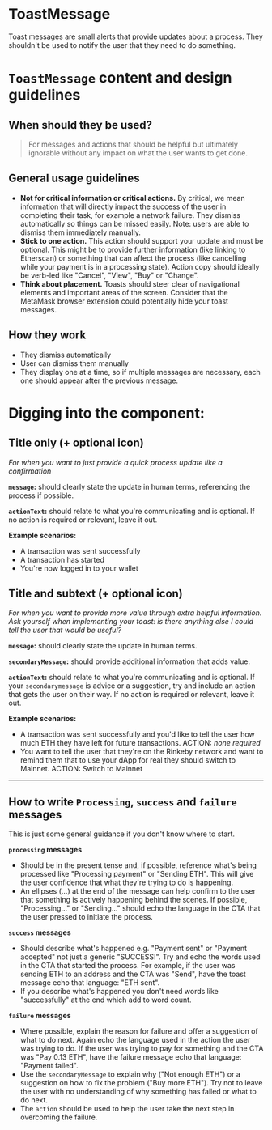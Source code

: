 # ToastMessage
Toast messages are small alerts that provide updates about a process. They shouldn't be used to notify the user that they need to do something. 

<!-- STORY -->

# `ToastMessage` content and design guidelines

## **When should they be used?**

> For messages and actions that should be helpful but ultimately ignorable without any impact on what the user wants to get done.

## General usage guidelines

- **Not for critical information or critical actions.** By critical, we mean information that will directly impact the success of the user in completing their task, for example a network failure. They dismiss automatically so things can be missed easily. Note: users are able to dismiss them immediately manually.
- **Stick to one action.** This action should support your update and must be optional. This might be to provide further information (like linking to Etherscan) or something that can affect the process (like cancelling while your payment is in a processing state). Action copy should ideally be verb-led like "Cancel", "View", "Buy" or "Change".
- **Think about placement.** Toasts should steer clear of navigational elements and important areas of the screen. Consider that the MetaMask browser extension could potentially hide your toast messages.

## How they work

- They dismiss automatically
- User can dismiss them manually
- They display one at a time, so if multiple messages are necessary, each one should appear after the previous message.

# Digging into the component:

## Title only (+ optional icon)

*For when you want to just provide a quick process update like a confirmation*

**`message`:** should clearly state the update in human terms, referencing the process if possible.

**`actionText`:** should relate to what you're communicating and is optional. If no action is required or relevant, leave it out.

**Example scenarios:**

- A transaction was sent successfully
- A transaction has started
- You're now logged in to your wallet

## Title and subtext (+ optional icon)

*For when you want to provide more value through extra helpful information. Ask yourself when implementing your toast: is there anything else I could tell the user that would be useful?*

**`message`:** should clearly state the update in human terms.

**`secondaryMessage`:** should provide additional information that adds value.

**`actionText`:** should relate to what you're communicating and is optional. If your `secondarymessage` is advice or a suggestion, try and include an action that gets the user on their way. If no action is required or relevant, leave it out.

**Example scenarios:**

- A transaction was sent successfully and you'd like to tell the user how much ETH they have left for future transactions. ACTION: *none required*
- You want to tell the user that they're on the Rinkeby network and want to remind them that to use your dApp for real they should switch to Mainnet. ACTION: Switch to Mainnet

---

## How to write `Processing`, `success` and `failure` messages

This is just some general guidance if you don't know where to start.

**`processing` messages** 

- Should be in the present tense and, if possible, reference what's being processed like "Processing payment" or "Sending ETH". This will give the user confidence that what they're trying to do is happening. 
- An ellipses (...) at the end of the message can help confirm to the user that something is actively happening behind the scenes. If possible, "Processing..." or "Sending..." should echo the language in the CTA that the user pressed to initiate the process.  

**`success` messages** 

- Should describe what's happened e.g. "Payment sent" or "Payment accepted" not just a generic "SUCCESS!". Try and echo the words used in the CTA that started the process. For example, if the user was sending ETH to an address and the CTA was "Send", have the toast message echo that language: "ETH sent". 
- If you describe what's happened you don't need words like "successfully" at the end which add to word count.

**`failure` messages**

- Where possible, explain the reason for failure and offer a suggestion of what to do next. Again echo the language used in the action the user was trying to do. If the user was trying to pay for something and the CTA was "Pay 0.13 ETH", have the failure message echo that language: "Payment failed".  
- Use the `secondaryMessage` to explain why ("Not enough ETH") or a suggestion on how to fix the problem ("Buy more ETH"). Try not to leave the user with no understanding of why something has failed or what to do next. 
- The `action` should be used to help the user take the next step in overcoming the failure.
